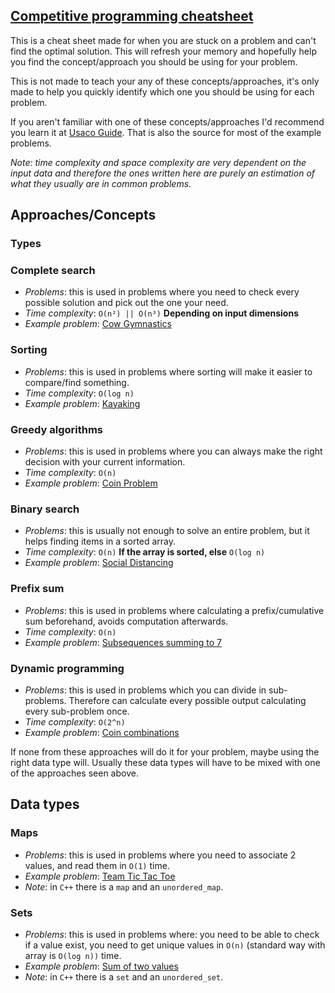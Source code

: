 ## [Competitive programming cheatsheet](https://jonny-exe.github.io/competitive-programming-cheatsheet)

This is a cheat sheet made for when you are stuck on a problem and can't find the optimal solution. This will refresh your memory and hopefully help you find the concept/approach you should be using for your problem.

This is not made to teach your any of these concepts/approaches, it's only made to help you quickly identify which one you should be using for each problem.

If you aren't familiar with one of these concepts/approaches I'd recommend you learn it at [Usaco Guide](https://usaco.guide/). That is also the source for most of the example problems.

_Note: time complexity and space complexity are very dependent on the input data and therefore the ones written here are purely an estimation of what they usually are in common problems._

## Approaches/Concepts

### Types

### Complete search
 - _Problems_: this is used in problems where you need to check every possible solution and pick out the one your need.
 - _Time complexity_: `O(n²) || O(n³)` **Depending on input dimensions**
 - _Example problem_:  [Cow Gymnastics](http//www.usaco.org/index.php?page=viewproblem2&cpid=963)

### Sorting
 - _Problems_: this is used in problems where sorting will make it easier to compare/find something.
 - _Time complexity_: `O(log n)`
 - _Example problem_:  [Kayaking](https://codeforces.com/contest/863/problem/B)

### Greedy algorithms
 - _Problems_: this is used in problems where you can always make the right decision with your current information.
 - _Time complexity_: `O(n)`
 - _Example problem_:  [Coin Problem](https://cses.fi/problemset/task/1630)

### Binary search
 - _Problems_: this is usually not enough to solve an entire problem, but it helps finding items in a sorted array.
 - _Time complexity_: `O(n)` **If the array is sorted, else** `O(log n)`
 - _Example problem_: [Social Distancing](http://www.usaco.org/index.php?page=viewproblem2&cpid=1038)

### Prefix sum
 - _Problems_: this is used in problems where calculating a prefix/cumulative sum beforehand, avoids computation afterwards.
 - _Time complexity_: `O(n)`
 - _Example problem_: [Subsequences summing to 7](http://www.usaco.org/index.php?page=viewproblem2&cpid=595)

### Dynamic programming
 - _Problems_: this is used in problems which you can divide in sub-problems. Therefore can calculate every possible output calculating every sub-problem once.
 - _Time complexity_: `O(2^n)`
 - _Example problem_: [Coin combinations](https://cses.fi/problemset/task/1635/)


If none from these approaches will do it for your problem, maybe using the right  data type will. Usually these data types will have to be mixed with one of the approaches seen above.

## Data types

### Maps
 - _Problems_: this is used in problems where you need to associate 2 values, and read them in `O(1)` time.
 - _Example problem_: [Team Tic Tac Toe](http://www.usaco.org/index.php?page=viewproblem2&cpid=831)
 - _Note_: in `C++` there is a `map` and an `unordered_map`.

### Sets
 - _Problems_: this is used in problems where: you need to be able to check if a value exist, you need to get unique values in `O(n)` (standard way with array is `O(log n))` time.
 -  _Example problem_: [Sum of two values](https://cses.fi/problemset/task/1640)
 - _Note_: in `C++` there is a `set` and an `unordered_set`.
 
